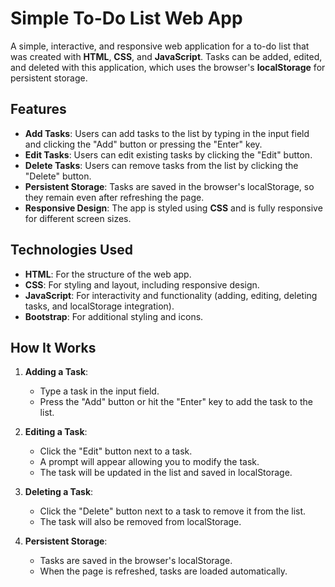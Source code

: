 # Simple To-Do List Web App

A simple, interactive, and responsive web application for a to-do list that was created with **HTML**, **CSS**, and **JavaScript**. Tasks can be added, edited, and deleted with this application, which uses the browser's **localStorage** for persistent storage.

## Features

- **Add Tasks**: Users can add tasks to the list by typing in the input field and clicking the "Add" button or pressing the "Enter" key.
- **Edit Tasks**: Users can edit existing tasks by clicking the "Edit" button.
- **Delete Tasks**: Users can remove tasks from the list by clicking the "Delete" button.
- **Persistent Storage**: Tasks are saved in the browser's localStorage, so they remain even after refreshing the page.
- **Responsive Design**: The app is styled using **CSS** and is fully responsive for different screen sizes.

## Technologies Used

- **HTML**: For the structure of the web app.
- **CSS**: For styling and layout, including responsive design.
- **JavaScript**: For interactivity and functionality (adding, editing, deleting tasks, and localStorage integration).
- **Bootstrap**: For additional styling and icons.

## How It Works

1. **Adding a Task**:
   - Type a task in the input field.
   - Press the "Add" button or hit the "Enter" key to add the task to the list.

2. **Editing a Task**:
   - Click the "Edit" button next to a task.
   - A prompt will appear allowing you to modify the task.
   - The task will be updated in the list and saved in localStorage.

3. **Deleting a Task**:
   - Click the "Delete" button next to a task to remove it from the list.
   - The task will also be removed from localStorage.

4. **Persistent Storage**:
   - Tasks are saved in the browser's localStorage.
   - When the page is refreshed, tasks are loaded automatically.



